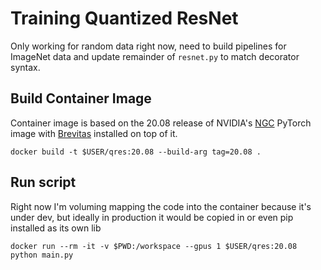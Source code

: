 # Training Quantized ResNet
Only working for random data right now, need to build pipelines for ImageNet data and update remainder of `resnet.py` to match decorator syntax.

## Build Container Image
Container image is based on the 20.08 release of NVIDIA's [NGC](ngc.nvidia.com) PyTorch image with [Brevitas](https://github.com/Xilinx/brevitas) installed on top of it.
```
docker build -t $USER/qres:20.08 --build-arg tag=20.08 .
```

## Run script
Right now I'm voluming mapping the code into the container because it's under dev, but ideally in production it would be copied in or even pip installed as its own lib
```
docker run --rm -it -v $PWD:/workspace --gpus 1 $USER/qres:20.08 python main.py
```
